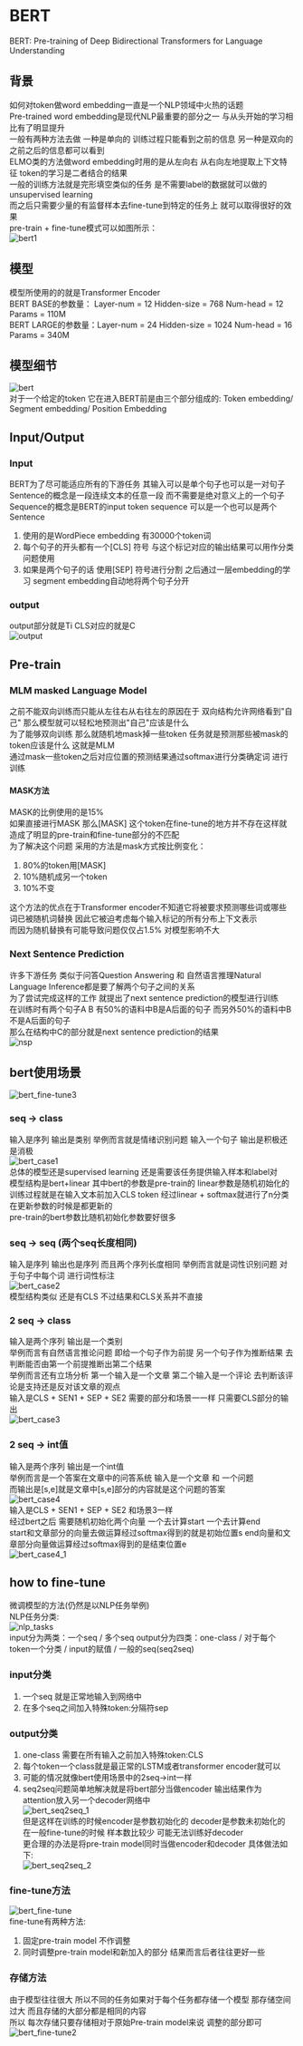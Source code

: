# BERT
BERT: Pre-training of Deep Bidirectional Transformers for Language Understanding  

## 背景
如何对token做word embedding一直是一个NLP领域中火热的话题  
Pre-trained word embedding是现代NLP最重要的部分之一 与从头开始的学习相比有了明显提升  
一般有两种方法去做 一种是单向的 训练过程只能看到之前的信息 另一种是双向的 之前之后的信息都可以看到  
ELMO类的方法做word embedding时用的是从左向右 从右向左地提取上下文特征 token的学习是二者结合的结果  
一般的训练方法就是完形填空类似的任务 是不需要label的数据就可以做的unsupervised learning  
而之后只需要少量的有监督样本去fine-tune到特定的任务上 就可以取得很好的效果  
pre-train + fine-tune模式可以如图所示：  
![bert1](img/bert.png)  

## 模型
模型所使用的的就是Transformer Encoder  
BERT BASE的参数量： Layer-num = 12 Hidden-size = 768 Num-head = 12 Params = 110M  
BERT LARGE的参数量：Layer-num = 24 Hidden-size = 1024 Num-head = 16 Params = 340M  
## 模型细节
![bert](img/bert_model.png)  
对于一个给定的token 它在进入BERT前是由三个部分组成的: Token embedding/ Segment embedding/ Position Embedding  

## Input/Output
### Input
BERT为了尽可能适应所有的下游任务 其输入可以是单个句子也可以是一对句子  
Sentence的概念是一段连续文本的任意一段 而不需要是绝对意义上的一个句子  
Sequence的概念是BERT的input token sequence 可以是一个也可以是两个Sentence  
1. 使用的是WordPiece embedding 有30000个token词
2. 每个句子的开头都有一个[CLS] 符号 与这个标记对应的输出结果可以用作分类问题使用
3. 如果是两个句子的话 使用[SEP] 符号进行分割 之后通过一层embedding的学习 segment embedding自动地将两个句子分开
### output
output部分就是Ti CLS对应的就是C  
![output](img/bert1.png)  

## Pre-train
### MLM masked Language Model
之前不能双向训练而只能从左往右从右往左的原因在于 双向结构允许网络看到"自己" 那么模型就可以轻松地预测出"自己"应该是什么  
为了能够双向训练 那么就随机地mask掉一些token 任务就是预测那些被mask的token应该是什么 这就是MLM  
通过mask一些token之后对应位置的预测结果通过softmax进行分类确定词 进行训练  

#### MASK方法
MASK的比例使用的是15%  
如果直接进行MASK 那么[MASK] 这个token在fine-tune的地方并不存在这样就造成了明显的pre-train和fine-tune部分的不匹配  
为了解决这个问题 采用的方法是mask方式按比例变化：  
1. 80%的token用[MASK]
2. 10%随机成另一个token
3. 10%不变  

这个方法的优点在于Transformer encoder不知道它将被要求预测哪些词或哪些词已被随机词替换 因此它被迫考虑每个输入标记的所有分布上下文表示  
而因为随机替换有可能导致问题仅仅占1.5% 对模型影响不大  


### Next Sentence Prediction
许多下游任务 类似于问答Question Answering 和 自然语言推理Natural Language Inference都是要了解两个句子之间的关系  
为了尝试完成这样的工作 就提出了next sentence prediction的模型进行训练  
在训练时有两个句子A B 有50%的语料中B是A后面的句子 而另外50%的语料中B不是A后面的句子  
那么在结构中C的部分就是next sentence prediction的结果  
![nsp](img/nsp.png)  


## bert使用场景
![bert_fine-tune3](img/bert_fine-tune3.png)  

### seq -> class
输入是序列 输出是类别 举例而言就是情绪识别问题 输入一个句子 输出是积极还是消极  
![bert_case1](img/bert_case1.png)  
总体的模型还是supervised learning 还是需要该任务提供输入样本和label对  
模型结构是bert+linear 其中bert的参数是pre-train的 linear参数是随机初始化的  
训练过程就是在输入文本前加入CLS token 经过linear + softmax就进行了n分类  
在更新参数的时候是都更新的  
pre-train的bert参数比随机初始化参数要好很多  

### seq -> seq (两个seq长度相同)
输入是序列 输出也是序列 而且两个序列长度相同 举例而言就是词性识别问题 对于句子中每个词 进行词性标注  
![bert_case2](img/bert_case2.png)  
模型结构类似 还是有CLS 不过结果和CLS关系并不直接  

### 2 seq -> class
输入是两个序列 输出是一个类别  
举例而言有自然语言推论问题 即给一个句子作为前提 另一个句子作为推断结果 去判断能否由第一个前提推断出第二个结果  
举例而言还有立场分析 第一个输入是一个文章 第二个输入是一个评论 去判断该评论是支持还是反对该文章的观点  
输入是CLS + SEN1 + SEP + SE2 需要的部分和场景一一样 只需要CLS部分的输出  
![bert_case3](img/bert_case3.png)  

### 2 seq -> int值
输入是两个序列 输出是一个int值  
举例而言是一个答案在文章中的问答系统 输入是一个文章 和 一个问题  
而输出是[s,e]就是文章中[s,e]部分的内容就是这个问题的答案  
![bert_case4](img/bert_case4.png)  
输入是CLS + SEN1 + SEP + SE2 和场景3一样  
经过bert之后 需要随机初始化两个向量 一个去计算start 一个去计算end  
start和文章部分的向量去做运算经过softmax得到的就是初始位置s end向量和文章部分向量做运算经过softmax得到的是结束位置e  
![bert_case4_1](img/bert_case4_1.png)  


## how to fine-tune
微调模型的方法(仍然是以NLP任务举例)  
NLP任务分类:  
![nlp_tasks](img/nlp_tasks.png)  
input分为两类：一个seq / 多个seq output分为四类：one-class / 对于每个token一个分类 / input的赋值 / 一般的seq(seq2seq)  
### input分类
1. 一个seq 就是正常地输入到网络中
2. 在多个seq之间加入特殊token:分隔符sep

### output分类
1. one-class 需要在所有输入之前加入特殊token:CLS
2. 每个token一个class就是最正常的LSTM或者transformer encoder就可以
3. 可能的情况就像bert使用场景中的2seq->int一样
4. seq2seq问题简单地解决就是将bert部分当做encoder 输出结果作为attention放入另一个decoder网络中  
![bert_seq2seq_1](img/bert_seq2seq1.png)  
但是这样在训练的时候encoder是参数初始化的 decoder是参数未初始化的 在一般fine-tune的时候 样本数比较少 可能无法训练好decoder  
更合理的办法是将pre-train model同时当做encoder和decoder 具体做法如下:  
![bert_seq2seq_2](img/bert_seq2seq2.png)  

### fine-tune方法
![bert_fine-tune](img/bert_fine-tune.png)  
fine-tune有两种方法:  
1. 固定pre-train model 不作调整
2. 同时调整pre-train model和新加入的部分
结果而言后者往往更好一些  
### 存储方法
由于模型往往很大 所以不同的任务如果对于每个任务都存储一个模型 那存储空间过大 而且存储的大部分都是相同的内容  
所以 每次存储只要存储相对于原始Pre-train model来说 调整的部分即可  
![bert_fine-tune2](img/bert_fine-tune2.png)  


